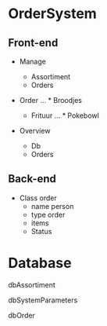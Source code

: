 # OrderSystem
## Front-end
-   Manage
    * Assortiment
    * Orders

-   Order
    ... * Broodjes
    * Frituur
    ... * Pokebowl

-   Overview
    * Db
    * Orders

## Back-end
- Class order
    * name person
    * type order
    * items
    * Status

# Database
dbAssortiment

dbSystemParameters

dbOrder